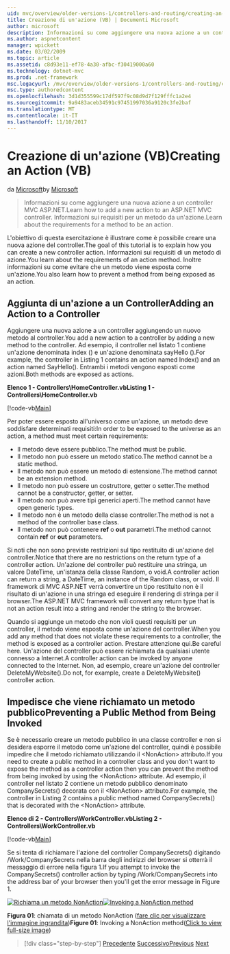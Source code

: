 ```yaml
---
uid: mvc/overview/older-versions-1/controllers-and-routing/creating-an-action-vb
title: Creazione di un'azione (VB) | Documenti Microsoft
author: microsoft
description: Informazioni su come aggiungere una nuova azione a un controller MVC ASP.NET. Informazioni sui requisiti per un metodo da un'azione.
ms.author: aspnetcontent
manager: wpickett
ms.date: 03/02/2009
ms.topic: article
ms.assetid: c8d93e11-ef78-4a30-afbc-f30419000a60
ms.technology: dotnet-mvc
ms.prod: .net-framework
msc.legacyurl: /mvc/overview/older-versions-1/controllers-and-routing/creating-an-action-vb
msc.type: authoredcontent
ms.openlocfilehash: 3d1d355599c17df597f9c08d9d7f129fffc1a2e4
ms.sourcegitcommit: 9a9483aceb34591c97451997036a9120c3fe2baf
ms.translationtype: MT
ms.contentlocale: it-IT
ms.lasthandoff: 11/10/2017
---
```

<a name="creating-an-action-vb"></a><span data-ttu-id="fbfbe-104">Creazione di un'azione (VB)</span><span class="sxs-lookup"><span data-stu-id="fbfbe-104">Creating an Action (VB)</span></span>
====================
<span data-ttu-id="fbfbe-105">da [Microsoft](https://github.com/microsoft)</span><span class="sxs-lookup"><span data-stu-id="fbfbe-105">by [Microsoft](https://github.com/microsoft)</span></span>

> <span data-ttu-id="fbfbe-106">Informazioni su come aggiungere una nuova azione a un controller MVC ASP.NET.</span><span class="sxs-lookup"><span data-stu-id="fbfbe-106">Learn how to add a new action to an ASP.NET MVC controller.</span></span> <span data-ttu-id="fbfbe-107">Informazioni sui requisiti per un metodo da un'azione.</span><span class="sxs-lookup"><span data-stu-id="fbfbe-107">Learn about the requirements for a method to be an action.</span></span>


<span data-ttu-id="fbfbe-108">L'obiettivo di questa esercitazione è illustrare come è possibile creare una nuova azione del controller.</span><span class="sxs-lookup"><span data-stu-id="fbfbe-108">The goal of this tutorial is to explain how you can create a new controller action.</span></span> <span data-ttu-id="fbfbe-109">Informazioni sui requisiti di un metodo di azione.</span><span class="sxs-lookup"><span data-stu-id="fbfbe-109">You learn about the requirements of an action method.</span></span> <span data-ttu-id="fbfbe-110">Inoltre informazioni su come evitare che un metodo viene esposta come un'azione.</span><span class="sxs-lookup"><span data-stu-id="fbfbe-110">You also learn how to prevent a method from being exposed as an action.</span></span>

## <a name="adding-an-action-to-a-controller"></a><span data-ttu-id="fbfbe-111">Aggiunta di un'azione a un Controller</span><span class="sxs-lookup"><span data-stu-id="fbfbe-111">Adding an Action to a Controller</span></span>

<span data-ttu-id="fbfbe-112">Aggiungere una nuova azione a un controller aggiungendo un nuovo metodo al controller.</span><span class="sxs-lookup"><span data-stu-id="fbfbe-112">You add a new action to a controller by adding a new method to the controller.</span></span> <span data-ttu-id="fbfbe-113">Ad esempio, il controller nel listato 1 contiene un'azione denominata index () e un'azione denominata sayHello ().</span><span class="sxs-lookup"><span data-stu-id="fbfbe-113">For example, the controller in Listing 1 contains an action named Index() and an action named SayHello().</span></span> <span data-ttu-id="fbfbe-114">Entrambi i metodi vengono esposti come azioni.</span><span class="sxs-lookup"><span data-stu-id="fbfbe-114">Both methods are exposed as actions.</span></span>

<span data-ttu-id="fbfbe-115">**Elenco 1 - Controllers\HomeController.vb**</span><span class="sxs-lookup"><span data-stu-id="fbfbe-115">**Listing 1 - Controllers\HomeController.vb**</span></span>

[!code-vb[Main](creating-an-action-vb/samples/sample1.vb)]

<span data-ttu-id="fbfbe-116">Per poter essere esposto all'universo come un'azione, un metodo deve soddisfare determinati requisiti:</span><span class="sxs-lookup"><span data-stu-id="fbfbe-116">In order to be exposed to the universe as an action, a method must meet certain requirements:</span></span>

- <span data-ttu-id="fbfbe-117">Il metodo deve essere pubblico.</span><span class="sxs-lookup"><span data-stu-id="fbfbe-117">The method must be public.</span></span>
- <span data-ttu-id="fbfbe-118">Il metodo non può essere un metodo statico.</span><span class="sxs-lookup"><span data-stu-id="fbfbe-118">The method cannot be a static method.</span></span>
- <span data-ttu-id="fbfbe-119">Il metodo non può essere un metodo di estensione.</span><span class="sxs-lookup"><span data-stu-id="fbfbe-119">The method cannot be an extension method.</span></span>
- <span data-ttu-id="fbfbe-120">Il metodo non può essere un costruttore, getter o setter.</span><span class="sxs-lookup"><span data-stu-id="fbfbe-120">The method cannot be a constructor, getter, or setter.</span></span>
- <span data-ttu-id="fbfbe-121">Il metodo non può avere tipi generici aperti.</span><span class="sxs-lookup"><span data-stu-id="fbfbe-121">The method cannot have open generic types.</span></span>
- <span data-ttu-id="fbfbe-122">Il metodo non è un metodo della classe controller.</span><span class="sxs-lookup"><span data-stu-id="fbfbe-122">The method is not a method of the controller base class.</span></span>
- <span data-ttu-id="fbfbe-123">Il metodo non può contenere **ref** o **out** parametri.</span><span class="sxs-lookup"><span data-stu-id="fbfbe-123">The method cannot contain **ref** or **out** parameters.</span></span>

<span data-ttu-id="fbfbe-124">Si noti che non sono previste restrizioni sul tipo restituito di un'azione del controller.</span><span class="sxs-lookup"><span data-stu-id="fbfbe-124">Notice that there are no restrictions on the return type of a controller action.</span></span> <span data-ttu-id="fbfbe-125">Un'azione del controller può restituire una stringa, un valore DateTime, un'istanza della classe Random, o void.</span><span class="sxs-lookup"><span data-stu-id="fbfbe-125">A controller action can return a string, a DateTime, an instance of the Random class, or void.</span></span> <span data-ttu-id="fbfbe-126">Il framework di MVC ASP.NET verrà convertire un tipo restituito non è il risultato di un'azione in una stringa ed eseguire il rendering di stringa per il browser.</span><span class="sxs-lookup"><span data-stu-id="fbfbe-126">The ASP.NET MVC framework will convert any return type that is not an action result into a string and render the string to the browser.</span></span>

<span data-ttu-id="fbfbe-127">Quando si aggiunge un metodo che non violi questi requisiti per un controller, il metodo viene esposta come un'azione del controller.</span><span class="sxs-lookup"><span data-stu-id="fbfbe-127">When you add any method that does not violate these requirements to a controller, the method is exposed as a controller action.</span></span> <span data-ttu-id="fbfbe-128">Prestare attenzione qui.</span><span class="sxs-lookup"><span data-stu-id="fbfbe-128">Be careful here.</span></span> <span data-ttu-id="fbfbe-129">Un'azione del controller può essere richiamata da qualsiasi utente connesso a Internet.</span><span class="sxs-lookup"><span data-stu-id="fbfbe-129">A controller action can be invoked by anyone connected to the Internet.</span></span> <span data-ttu-id="fbfbe-130">Non, ad esempio, creare un'azione del controller DeleteMyWebsite().</span><span class="sxs-lookup"><span data-stu-id="fbfbe-130">Do not, for example, create a DeleteMyWebsite() controller action.</span></span>

## <a name="preventing-a-public-method-from-being-invoked"></a><span data-ttu-id="fbfbe-131">Impedisce che viene richiamato un metodo pubblico</span><span class="sxs-lookup"><span data-stu-id="fbfbe-131">Preventing a Public Method from Being Invoked</span></span>

<span data-ttu-id="fbfbe-132">Se è necessario creare un metodo pubblico in una classe controller e non si desidera esporre il metodo come un'azione del controller, quindi è possibile impedire che il metodo richiamato utilizzando il &lt;NonAction&gt; attributo.</span><span class="sxs-lookup"><span data-stu-id="fbfbe-132">If you need to create a public method in a controller class and you don't want to expose the method as a controller action then you can prevent the method from being invoked by using the &lt;NonAction&gt; attribute.</span></span> <span data-ttu-id="fbfbe-133">Ad esempio, il controller nel listato 2 contiene un metodo pubblico denominato CompanySecrets() decorata con il &lt;NonAction&gt; attributo.</span><span class="sxs-lookup"><span data-stu-id="fbfbe-133">For example, the controller in Listing 2 contains a public method named CompanySecrets() that is decorated with the &lt;NonAction&gt; attribute.</span></span>

<span data-ttu-id="fbfbe-134">**Elenco di 2 - Controllers\WorkController.vb**</span><span class="sxs-lookup"><span data-stu-id="fbfbe-134">**Listing 2 - Controllers\WorkController.vb**</span></span>

[!code-vb[Main](creating-an-action-vb/samples/sample2.vb)]

<span data-ttu-id="fbfbe-135">Se si tenta di richiamare l'azione del controller CompanySecrets() digitando /Work/CompanySecrets nella barra degli indirizzi del browser si otterrà il messaggio di errore nella figura 1.</span><span class="sxs-lookup"><span data-stu-id="fbfbe-135">If you attempt to invoke the CompanySecrets() controller action by typing /Work/CompanySecrets into the address bar of your browser then you'll get the error message in Figure 1.</span></span>


<span data-ttu-id="fbfbe-136">[![Richiama un metodo NonAction](creating-an-action-vb/_static/image1.jpg)](creating-an-action-vb/_static/image1.png)</span><span class="sxs-lookup"><span data-stu-id="fbfbe-136">[![Invoking a NonAction method](creating-an-action-vb/_static/image1.jpg)](creating-an-action-vb/_static/image1.png)</span></span>

<span data-ttu-id="fbfbe-137">**Figura 01**: chiamata di un metodo NonAction ([fare clic per visualizzare l'immagine ingrandita](creating-an-action-vb/_static/image2.png))</span><span class="sxs-lookup"><span data-stu-id="fbfbe-137">**Figure 01**: Invoking a NonAction method([Click to view full-size image](creating-an-action-vb/_static/image2.png))</span></span>

>[!div class="step-by-step"]
<span data-ttu-id="fbfbe-138">[Precedente](creating-a-controller-vb.md)
[Successivo](aspnet-mvc-controllers-overview-cs.md)</span><span class="sxs-lookup"><span data-stu-id="fbfbe-138">[Previous](creating-a-controller-vb.md)
[Next](aspnet-mvc-controllers-overview-cs.md)</span></span>
